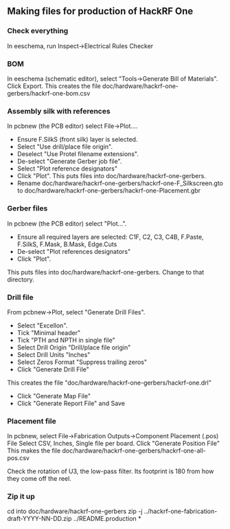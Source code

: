 ## Making files for production of HackRF One

### Check everything

In eeschema, run Inspect->Electrical Rules Checker

### BOM

In eeschema (schematic editor), select "Tools->Generate Bill of Materials".
Click Export. This creates the file doc/hardware/hackrf-one-gerbers/hackrf-one-bom.csv

### Assembly silk with references

In pcbnew (the PCB editor) select File->Plot....
* Ensure F.SilkS (front silk) layer is selected.
* Select "Use drill/place file origin".
* Deselect "Use Protel filename extensions".
* De-select "Generate Gerber job file".
* Select "Plot reference designators"
* Click "Plot". This puts files into doc/hardware/hackrf-one-gerbers.
* Rename doc/hardware/hackrf-one-gerbers/hackrf-one-F_Silkscreen.gto to doc/hardware/hackrf-one-gerbers/hackrf-one-Placement.gbr

### Gerber files

In pcbnew (the PCB editor) select "Plot...".
* Ensure all required layers are selected: C1F, C2, C3, C4B, F.Paste, F.SilkS, F.Mask, B.Mask, Edge.Cuts
* De-select "Plot references designators"
* Click "Plot".

This puts files into doc/hardware/hackrf-one-gerbers. Change to that directory.

### Drill file

From pcbnew->Plot, select "Generate Drill Files".
* Select "Excellon".
* Tick "Minimal header"
* Tick "PTH and NPTH in single file"
* Select Drill Origin "Drill/place file origin"
* Select Drill Units "Inches"
* Select Zeros Format "Suppress trailing zeros"
* Click "Generate Drill File"

This creates the file "doc/hardware/hackrf-one-gerbers/hackrf-one.drl"

* Click "Generate Map File"
* Click "Generate Report File" and Save

### Placement file

In pcbnew, select File->Fabrication Outputs->Component Placement (.pos) File
Select CSV, Inches, Single file per board.
Click "Generate Position File"
This makes the file doc/hardware/hackrf-one-gerbers/hackrf-one-all-pos.csv

Check the rotation of U3, the low-pass filter. Its footprint is 180 from how they come off the reel.

### Zip it up

cd into doc/hardware/hackrf-one-gerbers
zip -j ../hackrf-one-fabrication-draft-YYYY-NN-DD.zip ../README.production *
